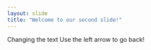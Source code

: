 ```yaml
---
layout: slide
title: "Welcome to our second slide!"
---
```

Changing the text
Use the left arrow to go back!

